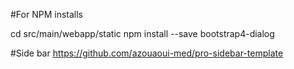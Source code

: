 #For NPM installs

cd src/main/webapp/static
npm install --save bootstrap4-dialog


#Side bar
https://github.com/azouaoui-med/pro-sidebar-template